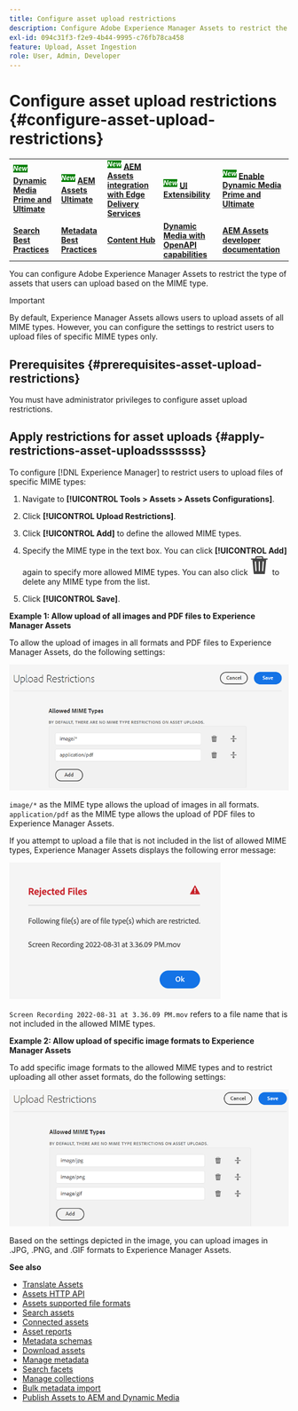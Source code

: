 ```yaml
---
title: Configure asset upload restrictions
description: Configure Adobe Experience Manager Assets to restrict the type of assets that users can upload based on the MIME type. It helps prevent accidental uploads of undesired format and malicious files.
exl-id: 094c31f3-f2e9-4b44-9995-c76fb78ca458
feature: Upload, Asset Ingestion
role: User, Admin, Developer
---
```

# Configure asset upload restrictions {#configure-asset-upload-restrictions}

<table>
    <tr>
        <td>
            <sup style= "background-color:#008000; color:#FFFFFF; font-weight:bold"><i>New</i></sup> <a href="/help/assets/dynamic-media/dm-prime-ultimate.md"><b>Dynamic Media Prime and Ultimate</b></a>
        </td>
        <td>
            <sup style= "background-color:#008000; color:#FFFFFF; font-weight:bold"><i>New</i></sup> <a href="/help/assets/assets-ultimate-overview.md"><b>AEM Assets Ultimate</b></a>
        </td>
        <td>
            <sup style= "background-color:#008000; color:#FFFFFF; font-weight:bold"><i>New</i></sup> <a href="/help/assets/integrate-aem-assets-edge-delivery-services.md"><b>AEM Assets integration with Edge Delivery Services</b></a>
        </td>
        <td>
            <sup style= "background-color:#008000; color:#FFFFFF; font-weight:bold"><i>New</i></sup> <a href="/help/assets/aem-assets-view-ui-extensibility.md"><b>UI Extensibility</b></a>
        </td>
          <td>
            <sup style= "background-color:#008000; color:#FFFFFF; font-weight:bold"><i>New</i></sup> <a href="/help/assets/dynamic-media/enable-dynamic-media-prime-and-ultimate.md"><b>Enable Dynamic Media Prime and Ultimate</b></a>
        </td>
    </tr>
    <tr>
        <td>
            <a href="/help/assets/search-best-practices.md"><b>Search Best Practices</b></a>
        </td>
        <td>
            <a href="/help/assets/metadata-best-practices.md"><b>Metadata Best Practices</b></a>
        </td>
        <td>
            <a href="/help/assets/product-overview.md"><b>Content Hub</b></a>
        </td>
        <td>
            <a href="/help/assets/dynamic-media-open-apis-overview.md"><b>Dynamic Media with OpenAPI capabilities</b></a>
        </td>
        <td>
            <a href="https://developer.adobe.com/experience-cloud/experience-manager-apis/"><b>AEM Assets developer documentation</b></a>
        </td>
    </tr>
</table>

You can configure Adobe Experience Manager Assets to restrict the type of assets that users can upload based on the MIME type. 

>[!IMPORTANT]
>
>By default, Experience Manager Assets allows users to upload assets of all MIME types. However, you can configure the settings to restrict users to upload files of specific MIME types only.

## Prerequisites {#prerequisites-asset-upload-restrictions}

You must have administrator privileges to configure asset upload restrictions.

## Apply restrictions for asset uploads {#apply-restrictions-asset-uploadsssssss}

To configure [!DNL Experience Manager] to restrict users to upload files of specific MIME types:

1. Navigate to **[!UICONTROL Tools > Assets > Assets Configurations]**.

1. Click **[!UICONTROL Upload Restrictions]**.

1. Click **[!UICONTROL Add]** to define the allowed MIME types.

1. Specify the MIME type in the text box. You can click **[!UICONTROL Add]** again to specify more allowed MIME types. You can also click ![delete icon](assets/delete-icon.svg) to delete any MIME type from the list.

1. Click **[!UICONTROL Save]**.

**Example 1: Allow upload of all images and PDF files to Experience Manager Assets**

To allow the upload of images in all formats and PDF files to Experience Manager Assets, do the following settings:

   ![Asset upload restrictions](assets/asset-upload-restrictions.png)

`image/*` as the MIME type allows the upload of images in all formats. `application/pdf` as the MIME type allows the upload of PDF files to Experience Manager Assets.

If you attempt to upload a file that is not included in the list of allowed MIME types, Experience Manager Assets displays the following error message:

   ![Restricted files](assets/asset-upload-restricted-files.png)

`Screen Recording 2022-08-31 at 3.36.09 PM.mov` refers to a file name that is not included in the allowed MIME types.

**Example 2: Allow upload of specific image formats to Experience Manager Assets**

To add specific image formats to the allowed MIME types and to restrict uploading all other asset formats, do the following settings:

![Asset restrictions](assets/asset-restrictions.png)

Based on the settings depicted in the image, you can upload images in .JPG, .PNG, and .GIF formats to Experience Manager Assets.

**See also**

* [Translate Assets](translate-assets.md)
* [Assets HTTP API](mac-api-assets.md)
* [Assets supported file formats](file-format-support.md)
* [Search assets](search-assets.md)
* [Connected assets](use-assets-across-connected-assets-instances.md)
* [Asset reports](asset-reports.md)
* [Metadata schemas](metadata-schemas.md)
* [Download assets](download-assets-from-aem.md)
* [Manage metadata](manage-metadata.md)
* [Search facets](search-facets.md)
* [Manage collections](manage-collections.md)
* [Bulk metadata import](metadata-import-export.md)
* [Publish Assets to AEM and Dynamic Media](/help/assets/publish-assets-to-aem-and-dm.md)
